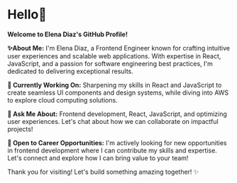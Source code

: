 # Hello👋
**Welcome to Elena Diaz's GitHub Profile!**

**✨About Me:**
I'm Elena Diaz, a Frontend Engineer known for crafting intuitive user experiences and scalable web applications. With expertise in React, JavaScript, and a passion for software engineering best practices, I'm dedicated to delivering exceptional results.

**🔭 Currently Working On:**
Sharpening my skills in React and JavaScript to create seamless UI components and design systems, while diving into AWS to explore cloud computing solutions.

**💬 Ask Me About:**
Frontend development, React, JavaScript, and optimizing user experiences. Let's chat about how we can collaborate on impactful projects!

**💼 Open to Career Opportunities:**
I'm actively looking for new opportunities in frontend development where I can contribute my skills and expertise. Let's connect and explore how I can bring value to your team!

Thank you for visiting! Let's build something amazing together! ✨ 


